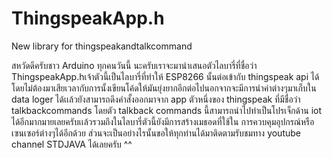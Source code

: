 # ThingspeakApp.h
New library for thingspeakandtalkcommand

สหวัดดีครับชาว Arduino ทุกคนวันนี้ นะครับเราจะมานำเสนอตัวไลบารี่ที่ชื่อว่า ThingspeakApp.hเจ้าตัวนี้เป็นไลบารี่ที่ทำให้ ESP8266 นั้นต่อเข้ากับ thingspeak api
ได้โดยไม่ต้องมาเสียเวลากับการนั้งเขียนโค้ดให้มันยุ่งยากอีกต่อไปนอกจากจะมีการนำค่าต่างๆมาเก็บใน data loger ได้เเล้วยังสามารถดึงคำสั้งออกมาจาก app ตัวหนึ่งของ thingspeak
ที่มีชื่อว่า talkbackcommands โดยตัว talkback commands นี้สามารถนำไปทำเป็นโปรเจ็กด้าน iot ได้อีกมากมายเลยครับเเล้วรวมถึงในไลบารี่ตัวนี้ยังมีการสร้างเมธอดที่ใช้ใน
การควบคุมอุปกรณ์หรือเซนเซอร์ต่างๆได้อีกด้วย ส่วนจะเป็นอย่างไรนั้นขอให้ทุกท่านได้มาติดตามรับชมทาง youtube channel STDJAVA ได้เลยครับ ^^
